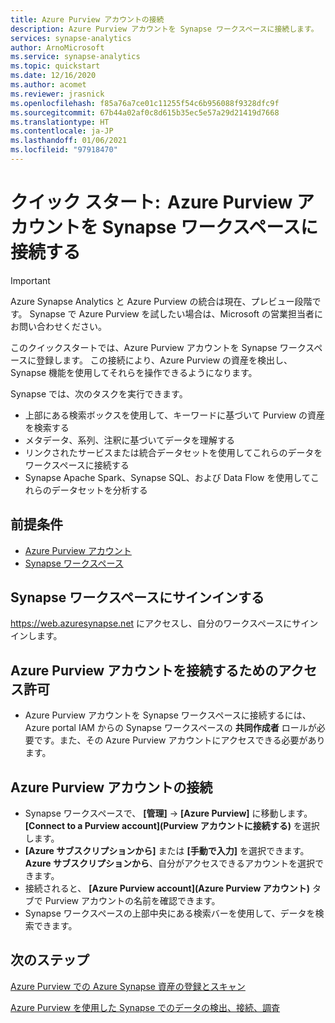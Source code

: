 ```yaml
---
title: Azure Purview アカウントの接続 
description: Azure Purview アカウントを Synapse ワークスペースに接続します。
services: synapse-analytics
author: ArnoMicrosoft
ms.service: synapse-analytics
ms.topic: quickstart
ms.date: 12/16/2020
ms.author: acomet
ms.reviewer: jrasnick
ms.openlocfilehash: f85a76a7ce01c11255f54c6b956088f9328dfc9f
ms.sourcegitcommit: 67b44a02af0c8d615b35ec5e57a29d21419d7668
ms.translationtype: HT
ms.contentlocale: ja-JP
ms.lasthandoff: 01/06/2021
ms.locfileid: "97918470"
---
```

# <a name="quickstartconnect-an-azure-purview-account-to-a-synapse-workspace"></a>クイック スタート:  Azure Purview アカウントを Synapse ワークスペースに接続する 

> [!IMPORTANT]
> Azure Synapse Analytics と Azure Purview の統合は現在、プレビュー段階です。 Synapse で Azure Purview を試したい場合は、Microsoft の営業担当者にお問い合わせください。

このクイックスタートでは、Azure Purview アカウントを Synapse ワークスペースに登録します。 この接続により、Azure Purview の資産を検出し、Synapse 機能を使用してそれらを操作できるようになります。 

Synapse では、次のタスクを実行できます。 
- 上部にある検索ボックスを使用して、キーワードに基づいて Purview の資産を検索する 
- メタデータ、系列、注釈に基づいてデータを理解する 
- リンクされたサービスまたは統合データセットを使用してこれらのデータをワークスペースに接続する 
- Synapse Apache Spark、Synapse SQL、および Data Flow を使用してこれらのデータセットを分析する 

## <a name="prerequisites"></a>前提条件 
- [Azure Purview アカウント](../../purview/create-catalog-portal.md) 
- [Synapse ワークスペース](../quickstart-create-workspace.md) 

## <a name="signin-toa-synapse-workspace"></a>Synapse ワークスペースにサインインする 

https://web.azuresynapse.net にアクセスし、自分のワークスペースにサインインします。 

## <a name="permissions-for-connecting-an-azure-purview-account"></a>Azure Purview アカウントを接続するためのアクセス許可 

- Azure Purview アカウントを Synapse ワークスペースに接続するには、Azure portal IAM からの Synapse ワークスペースの **共同作成者** ロールが必要です。また、その Azure Purview アカウントにアクセスできる必要があります。

## <a name="connect-an-azure-purview-account"></a>Azure Purview アカウントの接続  

- Synapse ワークスペースで、 **[管理]**  ->  **[Azure Purview]** に移動します。 **[Connect to a Purview account]\(Purview アカウントに接続する\)** を選択します。 
- **[Azure サブスクリプションから]** または **[手動で入力]** を選択できます。 **Azure サブスクリプションから**、自分がアクセスできるアカウントを選択できます。 
- 接続されると、 **[Azure Purview account]\(Azure Purview アカウント\)** タブで Purview アカウントの名前を確認できます。 
- Synapse ワークスペースの上部中央にある検索バーを使用して、データを検索できます。 

## <a name="nextsteps"></a>次のステップ 

[Azure Purview での Azure Synapse 資産の登録とスキャン](../../purview/register-scan-azure-synapse-analytics.md)

[Azure Purview を使用した Synapse でのデータの検出、接続、調査](how-to-discover-connect-analyze-azure-purview.md)   